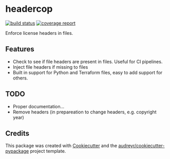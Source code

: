 headercop
=========

[![build status](https://gitlab.com/kaffi/headercop/badges/master/build.svg)](https://gitlab.com/kaffi/headercop/commits/master)
[![coverage report](https://gitlab.com/kaffi/headercop/badges/master/coverage.svg)](https://gitlab.com/kaffi/headercop/commits/master)

Enforce license headers in files.


Features
--------

* Check to see if file headers are present in files. Useful for CI pipelines.
* Inject file headers if missing to files
* Built in support for Python and Terraform files, easy to add support for others.


TODO
----

* Proper documentation...
* Remove headers (in prepareation to change headers, e.g. copyright year)


Credits
-------

This package was created with
[Cookiecutter](https://github.com/audreyr/cookiecutter) and the
[audreyr/cookiecutter-pypackage](https://github.com/audreyr/cookiecutter-pypackage)
project template.

